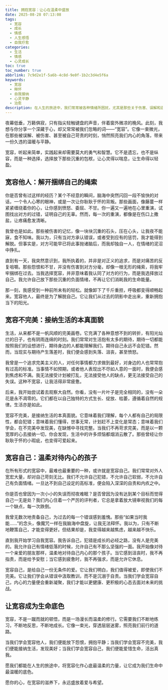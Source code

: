 ```yaml
---
title: 拥抱宽容：让心在温柔中盛放
date: 2025-08-28 07:13:08
tags:
  - 宽容
  - 成长
  - 情感
  - 人生感悟
  - 自我疗愈
categories:
  - 生活
  - 情感
  - 心灵成长
toc: true
toc_number: true
abbrlink: 7c9d2e1f-5a6b-4c8d-9e0f-1b2c3d4e5f6a
keywords:
  - 宽容
  - 释怀
  - 自我接纳
  - 心灵平静
  - 治愈
description: 在人生的旅途中，我们常常被各种情绪所困扰，尤其是那些关于伤害、误解和遗憾的记忆。宽容，并非软弱或遗忘，而是一种深刻的智慧，一种选择放过自己、拥抱平静的力量。它让我们从过去的桎梏中解脱，以更温柔的姿态面对世界，也以更慈悲的目光审视内心。这篇文章将带你一同探索宽容的真谛，感受它如何让我们的心在温柔中盛放，寻回内心的宁静与自由。
---
```


夜幕低垂，万籁俱寂，只有指尖轻触键盘的声音，伴着窗外微凉的晚风。此刻，我想与你分享一个深藏于心，却又常常被我们忽略的词——“宽容”。它像一束微光，在那些被误解、被伤害、甚至被自己苛责的时刻，悄然照亮我们内心的角落，带来一份久违的温暖与平静。

宽容，听起来简单，实践起来却需要莫大的勇气和智慧。它不是遗忘，也不是纵容，而是一种选择，选择放下那些沉重的包袱，让心灵得以喘息，让生命得以轻盈。

## 宽容他人：解开捆绑自己的绳索

你是否曾有过这样的经历？某个不经意的瞬间，脑海中突然闪回一段不愉快的对话，一个令人心寒的眼神，或是一次让你耿耿于怀的背叛。那些画面，像藤蔓一样紧紧缠绕着你的心，让你感到愤怒、委屈、不甘。你一遍又一遍地在心里重演，试图找出对方的过错，证明自己的无辜。然而，每一次的重演，都像是在伤口上撒盐，让疼痛愈发清晰。

我曾也是如此。那些被伤害的记忆，像一块块沉重的石头，压在心头，让我夜不能寐，食不知味。我以为，只有当对方承认错误，或者受到应有的惩罚，我才能得到解脱。但事实是，对方可能早已将此事抛诸脑后，而我却独自一人，在情绪的泥沼中挣扎。

直到有一天，我突然意识到，我所执着的，并非是对正义的追求，而是对痛苦的反复咀嚼。那些怨恨和不甘，并没有伤害到对方分毫，却像一根无形的绳索，将我牢牢捆绑在过去。当我选择宽容，并非意味着我认同了对方的行为，而是我选择放过自己。我允许自己放下那些沉重的负面情绪，不再让它们消耗我的生命能量。

那一刻，我感受到一种前所未有的轻松。就像卸下了千斤重担，呼吸都变得顺畅起来。宽容他人，最终是为了解脱自己。它让我们从过去的阴影中走出来，重新拥抱当下的阳光。

## 宽容不完美：接纳生活的本真面貌

生活，从来都不是一帆风顺的完美画卷。它充满了各种意想不到的转折，有阳光灿烂的日子，也有阴雨连绵的时刻。我们常常对生活抱有太多的期待，期待一切都能按照我们的设想进行，期待身边的人都能理解我们，期待自己永远不会犯错。然而，当现实与期待产生落差时，我们便会感到失落、沮丧，甚至愤怒。

我曾是一个追求完美主义的人，对任何事情都力求做到最好，对身边的人也常常抱有过高的标准。当事情不如预期，或者他人表现出不尽如人意的一面时，我便会感到焦虑和不满。我无法接受计划被打乱，无法接受他人的缺点，更无法接受自己的失误。这种不宽容，让我活得非常疲惫。

后来，我开始尝试着去观察大自然。你看，没有一片叶子是完全相同的，没有一朵花是永不凋零的。它们都在以自己独特的方式生长、绽放、枯萎，遵循着自然的规律。生活亦是如此。

宽容不完美，是接纳生活的本真面貌。它意味着我们理解，每个人都有自己的局限性，都会犯错；意味着我们懂得，世事无常，计划赶不上变化是常态；意味着我们学会，在不完美中发现美，在缺憾中寻找完整。当我们不再苛求完美，而是以一颗宽厚的心去接纳一切，你会发现，生活中的许多烦恼都烟消云散了。那些曾经让你耿耿于怀的小瑕疵，也变得可爱起来。

## 宽容自己：温柔对待内心的孩子

在所有形式的宽容中，最难也最重要的一种，或许就是宽容自己。我们常常对外人宽宏大量，却对自己苛刻无比。我们不允许自己犯错，不允许自己软弱，不允许自己有负面情绪。一旦达不到自己设定的高标准，便会陷入深深的自责和内疚之中。

你是否也曾因为一次小小的失误而彻夜难眠？是否曾因为没有达到某个目标而觉得自己一无是处？我们内心住着一个严厉的评判者，它总是拿着放大镜审视我们的每一个缺点，每一次跌倒。

我曾无数次地责备自己，为过去的每一个错误感到羞愧。那些“如果当时我能……”的念头，像魔咒一样在我脑海中盘旋，让我无法释怀。我以为，只有不断地鞭策自己，才能变得更好。但结果却是，我变得越来越焦虑，越来越不快乐。

直到我开始学习自我宽容。我告诉自己，犯错是成长的必经之路，没有人是完美的。我允许自己有情绪低落的时候，允许自己有不那么坚强的一面。我开始像对待一个亲爱的朋友那样，温柔地对待自己内心的那个孩子。当它感到沮丧时，我不再指责，而是给予安慰；当它感到疲惫时，我不再强求，而是允许它休息。

宽容自己，是给自己一份无条件的爱。它让我们明白，我们值得被爱，即使我们不完美。它让我们学会从错误中汲取教训，而不是沉溺于自责。当我们学会宽容自己，内心的力量便会重新凝聚，我们才能以更健康、更积极的心态去面对未来的挑战。

## 让宽容成为生命底色

宽容，不是一蹴而就的顿悟，而是一场漫长而温柔的修行。它需要我们不断地练习，不断地反思，不断地成长。它像一束光，穿透层层迷雾，照亮我们前行的道路。

当我们学会宽容他人，我们便能放下怨恨，拥抱平静；当我们学会宽容不完美，我们便能接纳生活，发现美好；当我们学会宽容自己，我们便能爱惜生命，活出真我。

愿我们都能在人生的旅途中，将宽容化作心底最温柔的力量，让它成为我们生命中最温暖的底色。

愿你的心，在宽容的滋养下，永远盛放着爱与希望。